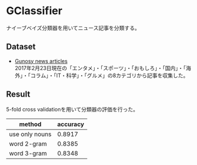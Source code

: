 # GClassifier

ナイーブベイズ分類器を用いてニュース記事を分類する。

## Dataset

* [Gunosy news articles](https://gunosy.com/)  
  2017年2月23日現在の「エンタメ」・「スポーツ」・「おもしろ」・「国内」・「海外」・「コラム」・「IT・科学」・「グルメ」の8カテゴリから記事を収集した。

## Result

5-fold cross validationを用いて分類器の評価を行った。

| method                 | accuracy |
|------------------------|----------|
| use only nouns         | 0.8917   |
| word 2-gram            | 0.8385   |
| word 3-gram            | 0.8348   |
